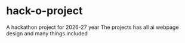 # hack-o-project
A hackathon project for 2026-27 year
The projects has all ai webpage design and many things included
